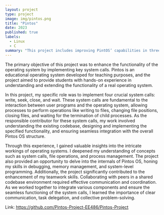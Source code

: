 ```yaml
---
layout: project
type: project
image: img/pintos.png
title: "Pintos"
date: 2023
published: true
labels:
  - Linux
  - C
summary: "This project includes improving PintOS’ capabilities in three main areas: User Programs, Threads, and Virtual Memory."
---
```


The primary objective of this project was to enhance the functionality of the operating system by implementing key system calls. Pintos is an educational operating system developed for teaching purposes, and the project aimed to provide students with hands-on experience in understanding and extending the functionality of a real operating system.

In this project, my specific role was to implement four crucial system calls: write, seek, close, and wait. These system calls are fundamental to the interaction between user programs and the operating system, allowing processes to perform operations like writing to files, changing file positions, closing files, and waiting for the termination of child processes. As the responsible contributor for these system calls, my work involved understanding the existing codebase, designing and implementing the specified functionality, and ensuring seamless integration with the overall Pintos OS structure.

Through this experience, I gained valuable insights into the intricate workings of operating systems. I deepened my understanding of concepts such as system calls, file operations, and process management. The project also provided an opportunity to delve into the internals of Pintos OS, honing my skills in debugging, memory management, and system-level programming. Additionally, the project significantly contributed to the enhancement of my teamwork skills. Collaborating with peers in a shared codebase environment required effective communication and coordination. As we worked together to integrate various components and ensure the seamless functioning of the system calls, I learned the importance of clear communication, task delegation, and collective problem-solving.

Link: https://github.com/Pintos-Project-EE486/Pintos-Project

